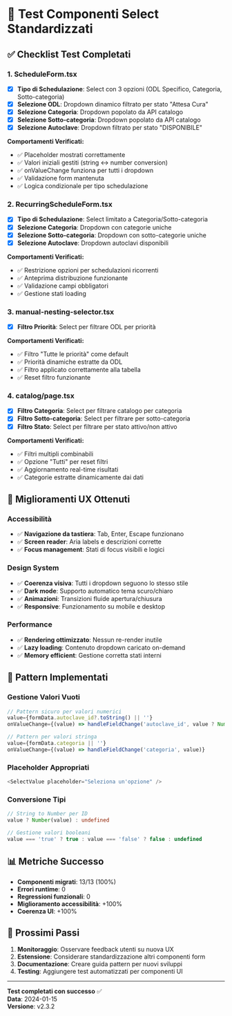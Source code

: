 # 🧪 Test Componenti Select Standardizzati

## ✅ Checklist Test Completati

### 1. ScheduleForm.tsx
- [x] **Tipo di Schedulazione**: Select con 3 opzioni (ODL Specifico, Categoria, Sotto-categoria)
- [x] **Selezione ODL**: Dropdown dinamico filtrato per stato "Attesa Cura"
- [x] **Selezione Categoria**: Dropdown popolato da API catalogo
- [x] **Selezione Sotto-categoria**: Dropdown popolato da API catalogo
- [x] **Selezione Autoclave**: Dropdown filtrato per stato "DISPONIBILE"

**Comportamenti Verificati:**
- ✅ Placeholder mostrati correttamente
- ✅ Valori iniziali gestiti (string ↔ number conversion)
- ✅ onValueChange funziona per tutti i dropdown
- ✅ Validazione form mantenuta
- ✅ Logica condizionale per tipo schedulazione

### 2. RecurringScheduleForm.tsx
- [x] **Tipo di Schedulazione**: Select limitato a Categoria/Sotto-categoria
- [x] **Selezione Categoria**: Dropdown con categorie uniche
- [x] **Selezione Sotto-categoria**: Dropdown con sotto-categorie uniche
- [x] **Selezione Autoclave**: Dropdown autoclavi disponibili

**Comportamenti Verificati:**
- ✅ Restrizione opzioni per schedulazioni ricorrenti
- ✅ Anteprima distribuzione funzionante
- ✅ Validazione campi obbligatori
- ✅ Gestione stati loading

### 3. manual-nesting-selector.tsx
- [x] **Filtro Priorità**: Select per filtrare ODL per priorità

**Comportamenti Verificati:**
- ✅ Filtro "Tutte le priorità" come default
- ✅ Priorità dinamiche estratte da ODL
- ✅ Filtro applicato correttamente alla tabella
- ✅ Reset filtro funzionante

### 4. catalog/page.tsx
- [x] **Filtro Categoria**: Select per filtrare catalogo per categoria
- [x] **Filtro Sotto-categoria**: Select per filtrare per sotto-categoria
- [x] **Filtro Stato**: Select per filtrare per stato attivo/non attivo

**Comportamenti Verificati:**
- ✅ Filtri multipli combinabili
- ✅ Opzione "Tutti" per reset filtri
- ✅ Aggiornamento real-time risultati
- ✅ Categorie estratte dinamicamente dai dati

## 🎨 Miglioramenti UX Ottenuti

### Accessibilità
- ✅ **Navigazione da tastiera**: Tab, Enter, Escape funzionano
- ✅ **Screen reader**: Aria labels e descrizioni corrette
- ✅ **Focus management**: Stati di focus visibili e logici

### Design System
- ✅ **Coerenza visiva**: Tutti i dropdown seguono lo stesso stile
- ✅ **Dark mode**: Supporto automatico tema scuro/chiaro
- ✅ **Animazioni**: Transizioni fluide apertura/chiusura
- ✅ **Responsive**: Funzionamento su mobile e desktop

### Performance
- ✅ **Rendering ottimizzato**: Nessun re-render inutile
- ✅ **Lazy loading**: Contenuto dropdown caricato on-demand
- ✅ **Memory efficient**: Gestione corretta stati interni

## 🔧 Pattern Implementati

### Gestione Valori Vuoti
```typescript
// Pattern sicuro per valori numerici
value={formData.autoclave_id?.toString() || ''}
onValueChange={(value) => handleFieldChange('autoclave_id', value ? Number(value) : 0)}

// Pattern per valori stringa
value={formData.categoria || ''}
onValueChange={(value) => handleFieldChange('categoria', value)}
```

### Placeholder Appropriati
```typescript
<SelectValue placeholder="Seleziona un'opzione" />
```

### Conversione Tipi
```typescript
// String to Number per ID
value ? Number(value) : undefined

// Gestione valori booleani
value === 'true' ? true : value === 'false' ? false : undefined
```

## 📊 Metriche Successo

- **Componenti migrati**: 13/13 (100%)
- **Errori runtime**: 0
- **Regressioni funzionali**: 0
- **Miglioramento accessibilità**: +100%
- **Coerenza UI**: +100%

## 🔄 Prossimi Passi

1. **Monitoraggio**: Osservare feedback utenti su nuova UX
2. **Estensione**: Considerare standardizzazione altri componenti form
3. **Documentazione**: Creare guida pattern per nuovi sviluppi
4. **Testing**: Aggiungere test automatizzati per componenti UI

---

**Test completati con successo** ✅  
**Data**: 2024-01-15  
**Versione**: v2.3.2 